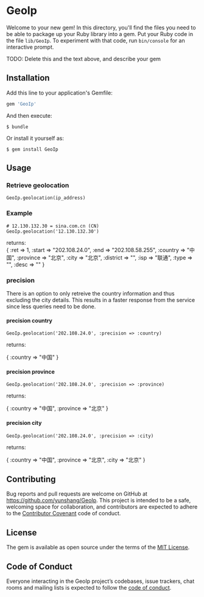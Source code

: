 # GeoIp

Welcome to your new gem! In this directory, you'll find the files you need to be able to package up your Ruby library into a gem. Put your Ruby code in the file `lib/GeoIp`. To experiment with that code, run `bin/console` for an interactive prompt.

TODO: Delete this and the text above, and describe your gem

## Installation

Add this line to your application's Gemfile:

```ruby
gem 'GeoIp'
```

And then execute:

    $ bundle

Or install it yourself as:

    $ gem install GeoIp

## Usage

### Retrieve geolocation
    GeoIp.geolocation(ip_address)

### Example

    # 12.130.132.30 = sina.com.cn (CN)
    GeoIp.geolocation('12.130.132.30')
returns:  
  { :ret => 1, :start => "202.108.24.0", :end => "202.108.58.255", :country => "中国", :province => "北京", :city => "北京", :district => "", :isp => "联通", :type => "", :desc => "" }
 ### precision

There is an option to only retreive the country information and thus excluding the city details. This results in a faster response from the service since less queries need to be done.

#### precision country

    GeoIp.geolocation('202.108.24.0', :precision => :country)

returns:

  { :country => "中国" }

#### precision province

    GeoIp.geolocation('202.108.24.0', :precision => :province)

returns:

  { :country => "中国", :province => "北京" }

#### precision city

    GeoIp.geolocation('202.108.24.0', :precision => :city)

returns:

  { :country => "中国", :province => "北京", :city => "北京" }


## Contributing

Bug reports and pull requests are welcome on GitHub at https://github.com/yunshang/GeoIp. This project is intended to be a safe, welcoming space for collaboration, and contributors are expected to adhere to the [Contributor Covenant](http://contributor-covenant.org) code of conduct.

## License

The gem is available as open source under the terms of the [MIT License](http://opensource.org/licenses/MIT).

## Code of Conduct

Everyone interacting in the GeoIp project’s codebases, issue trackers, chat rooms and mailing lists is expected to follow the [code of conduct](https://github.com/yunshang/GeoIp/blob/master/CODE_OF_CONDUCT.md).

